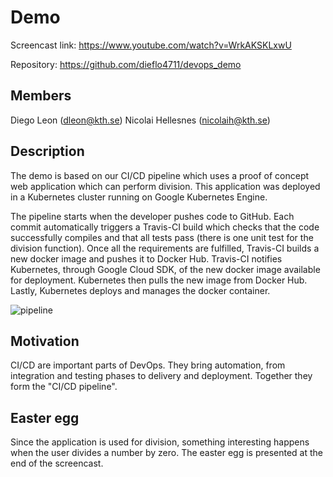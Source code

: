 # Demo

Screencast link: https://www.youtube.com/watch?v=WrkAKSKLxwU

Repository: https://github.com/dieflo4711/devops_demo

## Members
Diego Leon (dleon@kth.se)
Nicolai Hellesnes (nicolaih@kth.se)

## Description
The demo is based on our CI/CD pipeline which uses a proof of concept web application which can perform division. This application was deployed in a Kubernetes cluster running on Google Kubernetes Engine. 

The pipeline starts when the developer pushes code to GitHub. Each commit automatically triggers a Travis-CI build which checks that the code successfully compiles and that all tests pass (there is one unit test for the division function). Once all the requirements are fulfilled, Travis-CI builds a new docker image and pushes it to Docker Hub. Travis-CI notifies Kubernetes, through Google Cloud SDK, of the new docker image available for deployment. Kubernetes then pulls the new image from Docker Hub. Lastly, Kubernetes deploys and manages the docker container.

![pipeline](https://media.discordapp.net/attachments/689574194035687474/702564112311517344/pipe.jpg)

## Motivation
CI/CD are important parts of DevOps. They bring automation, from integration and testing phases to delivery and deployment. Together they form the "CI/CD pipeline".

## Easter egg

Since the application is used for division, something interesting happens when the user divides a number by zero. The easter egg is presented at the end of the screencast.
